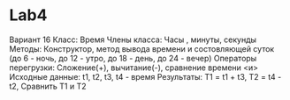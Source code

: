 # Lab4
Вариант 16 
Класс: Время 
Члены класса: Часы , минуты, секунды
Методы: Конструктор, метод вывода времени и состовляющей суток (до 6 - ночь, до 12 - утро, до 18 - день, до 24 - вечер)
Операторы перегрузки: Сложение(+), вычитание(-), сравнение времени <и>
Исходные данные: t1, t2, t3, t4 - время
Результаты: T1 = t1 + t3, T2 = t4 - t2, Сравнить T1 и T2
